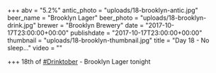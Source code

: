 +++
abv = "5.2%"
antic_photo = "uploads/18-brooklyn-antic.jpg"
beer_name = "Brooklyn Lager"
beer_photo = "uploads/18-brooklyn-drink.jpg"
brewer = "Brooklyn Brewery"
date = "2017-10-17T23:00:00+00:00"
publishdate = "2017-10-17T23:00:00+00:00"
thumbnail = "uploads/18-brooklyn-thumbnail.jpg"
title = "Day 18 - No sleep..."
video = ""

+++
18th of [#Drinktober](https://www.facebook.com/hashtag/drinktober?epa=HASHTAG) - Brooklyn Lager tonight